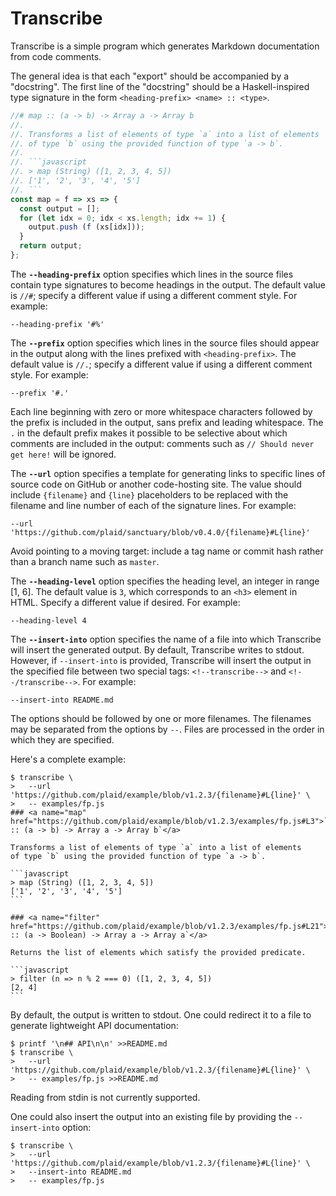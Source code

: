 # Transcribe

Transcribe is a simple program which generates Markdown documentation from code
comments.

The general idea is that each "export" should be accompanied by a "docstring".
The first line of the "docstring" should be a Haskell-inspired type signature
in the form `<heading-prefix> <name> :: <type>`.

```javascript
//# map :: (a -> b) -> Array a -> Array b
//.
//. Transforms a list of elements of type `a` into a list of elements
//. of type `b` using the provided function of type `a -> b`.
//.
//. ```javascript
//. > map (String) ([1, 2, 3, 4, 5])
//. ['1', '2', '3', '4', '5']
//. ```
const map = f => xs => {
  const output = [];
  for (let idx = 0; idx < xs.length; idx += 1) {
    output.push (f (xs[idx]));
  }
  return output;
};
```

The __`--heading-prefix`__ option specifies which lines in the source files
contain type signatures to become headings in the output. The default value
is `//#`; specify a different value if using a different comment style. For
example:

    --heading-prefix '#%'

The __`--prefix`__ option specifies which lines in the source files should
appear in the output along with the lines prefixed with `<heading-prefix>`.
The default value is `//.`; specify a different value if using a different
comment style. For example:

    --prefix '#.'

Each line beginning with zero or more whitespace characters followed by the
prefix is included in the output, sans prefix and leading whitespace. The `.`
in the default prefix makes it possible to be selective about which comments
are included in the output: comments such as `// Should never get here!` will
be ignored.

The __`--url`__ option specifies a template for generating links to specific
lines of source code on GitHub or another code-hosting site. The value should
include `{filename}` and `{line}` placeholders to be replaced with the filename
and line number of each of the signature lines. For example:

    --url 'https://github.com/plaid/sanctuary/blob/v0.4.0/{filename}#L{line}'

Avoid pointing to a moving target: include a tag name or commit hash rather
than a branch name such as `master`.

The __`--heading-level`__ option specifies the heading level, an integer in
range \[1, 6\]. The default value is `3`, which corresponds to an `<h3>`
element in HTML. Specify a different value if desired. For example:

    --heading-level 4

The __`--insert-into`__ option specifies the name of a file into which
Transcribe will insert the generated output. By default, Transcribe writes to
stdout. However, if `--insert-into` is provided, Transcribe will insert the
output in the specified file between two special tags: `<!--transcribe-->` and
`<!--/transcribe-->`. For example:

    --insert-into README.md

The options should be followed by one or more filenames. The filenames may
be separated from the options by `--`. Files are processed in the order in
which they are specified.

Here's a complete example:

    $ transcribe \
    >   --url 'https://github.com/plaid/example/blob/v1.2.3/{filename}#L{line}' \
    >   -- examples/fp.js
    ### <a name="map" href="https://github.com/plaid/example/blob/v1.2.3/examples/fp.js#L3">`map :: (a -⁠> b) -⁠> Array a -⁠> Array b`</a>

    Transforms a list of elements of type `a` into a list of elements
    of type `b` using the provided function of type `a -> b`.

    ```javascript
    > map (String) ([1, 2, 3, 4, 5])
    ['1', '2', '3', '4', '5']
    ```

    ### <a name="filter" href="https://github.com/plaid/example/blob/v1.2.3/examples/fp.js#L21">`filter :: (a -⁠> Boolean) -⁠> Array a -⁠> Array a`</a>

    Returns the list of elements which satisfy the provided predicate.

    ```javascript
    > filter (n => n % 2 === 0) ([1, 2, 3, 4, 5])
    [2, 4]
    ```

By default, the output is written to stdout. One could redirect it to a file to
generate lightweight API documentation:

    $ printf '\n## API\n\n' >>README.md
    $ transcribe \
    >   --url 'https://github.com/plaid/example/blob/v1.2.3/{filename}#L{line}' \
    >   -- examples/fp.js >>README.md

Reading from stdin is not currently supported.

One could also insert the output into an existing file by providing the
`--insert-into` option:

    $ transcribe \
    >   --url 'https://github.com/plaid/example/blob/v1.2.3/{filename}#L{line}' \
    >   --insert-into README.md
    >   -- examples/fp.js
